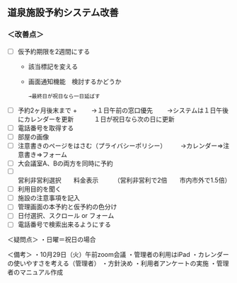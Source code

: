 ## 道泉施設予約システム改善

### ＜改善点＞

- [ ] 仮予約期限を2週間にする
  + 該当標記を変える
  + 画面通知機能　検討するかどうか
      
        →最終日が祝日なら一日延ばす
- [ ] 予約2ヶ月後末まで
  + 
　　→１日午前の窓口優先
　　→システムは１日午後にカレンダーを更新
　　　１日が祝日なら次の日に更新
- [ ] 電話番号を取得する
- [ ] 部屋の画像
- [ ] 注意書きのページをはさむ（プライバシーポリシー）
　　→カレンダー⇒注意書き⇒フォーム
- [ ] 大会議室A、Bの両方を同時に予約
- [ ] 営利非営利選択　　料金表示　　　（営利非営利で2倍　　市内市外で1.5倍）
- [ ] 利用目的を聞く
- [ ] 施設の注意事項を記入
- [ ] 管理画面の本予約と仮予約の色分け
- [ ] 日付選択、スクロール or フォーム
- [ ] 電話番号で検索出来るようにする

＜疑問点＞
・日曜＝祝日の場合


＜備考＞
・10月29日（火）午前zoom会議
・管理者の利用はiPad
・カレンダーの使いやすさを考える（管理者）
・方針決め
・利用者アンケートの実施
・管理者のマニュアル作成

